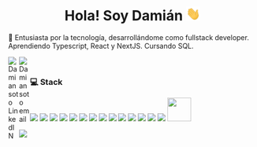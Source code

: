 <h1 align="center"> Hola! Soy Damián <img src="https://github.com/dmi4n/dmi4n/blob/main/Hi.gif" width="29px"></h1>

<p align="left">
🦁 Entusiasta por la tecnología, desarrollándome como fullstack developer. Aprendiendo Typescript, React y NextJS. Cursando SQL.
</p>

<a href="https://www.linkedin.com/in/damian-soto/">
	<img align="left" alt="Damian soto LinkedIN" width="22px" src="https://icongr.am/fontawesome/linkedin.svg?size=128&color=70c8ff" />
</a>
<a href='mailto:dmiantedev@gmail.com'>
	<img align="left" alt="Damian soto email" width="22px" src="https://icongr.am/fontawesome/envelope.svg?size=128&color=70c8ff" />
</a>

<br/>

<div align='left'>
  <h3> 💻 Stack </h3>
  <p>
	<a src="https://www.javascript.com/"><img src="https://img.icons8.com/color/48/000000/javascript.png"/></a>
	<a src="https://www.typescriptlang.org/"><img src="https://img.icons8.com/color/48/000000/typescript.png"/></a>
	<a src="https://www.reactjs.org/"><img src="https://img.icons8.com/color/48/000000/react-native.png"/></a>
	<a src="https://nodejs.org/"><img src="https://img.icons8.com/color/48/000000/nodejs.png"/></a>
	<a src="https://www.mongodb.com/"><img src="https://img.icons8.com/color/48/000000/mongodb.png"/></a>
	<a src="https://visualstudio.microsoft.com/"><img src="https://img.icons8.com/color/48/000000/visual-studio-code-2019.png"/></a>
	<a src="https://www.npmjs.com/"><img src="https://img.icons8.com/color/48/000000/npm.png"/></a>
	<a src="https://getbootstrap.com/"><img src="https://img.icons8.com/color/48/000000/bootstrap.png"/></a>
	<a src="https://github.com/"><img src="https://img.icons8.com/color/48/000000/git.png"/></a>
	<a src="https://nextjs.org/"><img src="https://img.icons8.com/color/48/000000/nextjs.png"/></a>
	<a src="https://www.mysql.com/"><img src="https://img.icons8.com/color/48/000000/mysql.png"/></a>
	<a src="https://www.tailwindcss.com/"><img src="https://img.icons8.com/color/48/000000/tailwindcss.png"/></a>
	<a src="https://www.firebase.google.com/"><img src="https://img.icons8.com/color/48/000000/firebase.png"/></a>
	<a src="https://www.supabase.com/"><img src="https://img.icons8.com/color/48/000000/supabase.png"/></a>
	<a src="https://www.postman.com/"><img src="https://www.vectorlogo.zone/logos/getpostman/getpostman-icon.svg" width="48" height="48"/></a>
  <p>
</div> 

<a href="https://github.com/dmiante">
<img align="left" src="https://github-readme-stats.vercel.app/api/top-langs/?username=dmiante&theme=radical&locale=es">
</a>


<br/>

